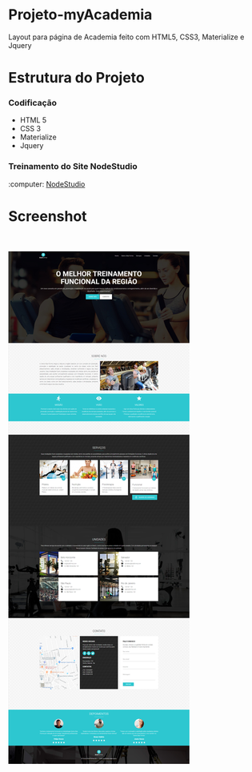 # Projeto-myAcademia
Layout para página de Academia feito com HTML5, CSS3, Materialize e Jquery

# Estrutura do Projeto

<h3>Codificação</h3>
<ul>
  <li>HTML 5</li>
  <li>CSS 3</li>
  <li>Materialize</li>
  <li>Jquery</li>  
</ul>

<h3>Treinamento do Site NodeStudio</h3>
:computer: <a href="https://www.nodestudio.com.br">NodeStudio</a> 

# Screenshot 

<br><br>
![ScreenShot](https://github.com/jorgemtoledo/telasHtml/blob/master/myAcademia/screencapture-centroboaforma-netlify-2019-01-30-13_03_51.png)

